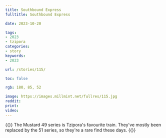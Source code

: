 ```yaml
---
title: Southbound Express
fulltitle: Southbound Express

date: 2023-10-20

tags:
- 2023
- tzipora
categories:
- story
keywords:
- 2023

url: /stories/115/

toc: false

rgb: 180, 85, 52

image: https://images.millmint.net/fullres/115.jpg
reddit:
print:
video:
---
```

{{<note caption>}}
The Mustard 49 series is Tzipora's favourite train. They've mostly been replaced by the 51 series, so they're a rare find these days.
{{</note>}}